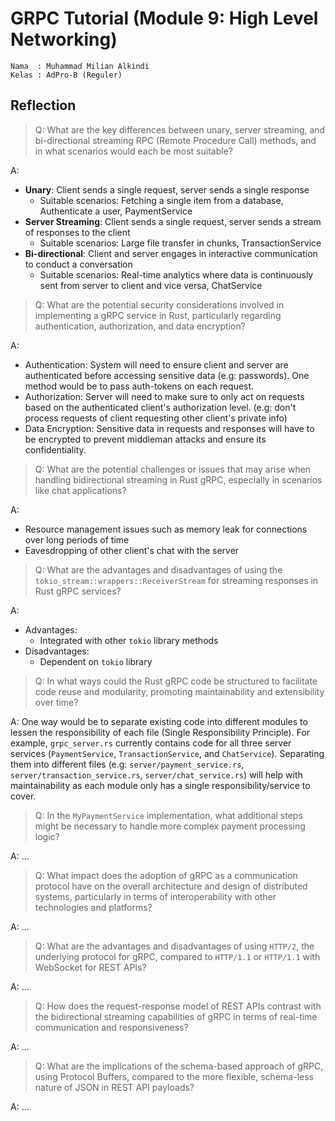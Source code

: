 # GRPC Tutorial (Module 9: High Level Networking)

```credential
Nama  : Muhammad Milian Alkindi
Kelas : AdPro-B (Reguler)
```

## Reflection

> Q: What are the key differences between unary, server streaming, and bi-directional streaming RPC (Remote Procedure Call) methods,
> and in what scenarios would each be most suitable?

A:

- **Unary**: Client sends a single request, server sends a single response
  - Suitable scenarios: Fetching a single item from a database, Authenticate a user, PaymentService
- **Server Streaming**: Client sends a single request, server sends a stream of responses to the client
  - Suitable scenarios: Large file transfer in chunks, TransactionService
- **Bi-directional**: Client and server engages in interactive communication to conduct a conversation
  - Suitable scenarios: Real-time analytics where data is continuously sent from server to client and vice versa, ChatService

> Q: What are the potential security considerations involved in implementing a gRPC service in Rust,
> particularly regarding authentication, authorization, and data encryption?

A:

- Authentication: System will need to ensure client and server are authenticated before accessing sensitive data (e.g: passwords). One method would be to pass auth-tokens on each request.
- Authorization: Server will need to make sure to only act on requests based on the authenticated client's authorization level. (e.g: don't process requests of client requesting other client's private info)
- Data Encryption: Sensitive data in requests and responses will have to be encrypted to prevent middleman attacks and ensure its confidentiality.

> Q: What are the potential challenges or issues that may arise when handling bidirectional streaming in Rust gRPC,
> especially in scenarios like chat applications?

A:

- Resource management issues such as memory leak for connections over long periods of time
- Eavesdropping of other client's chat with the server

> Q: What are the advantages and disadvantages of using the `tokio_stream::wrappers::ReceiverStream` for streaming responses in Rust gRPC services?

A:

- Advantages:
  - Integrated with other `tokio` library methods
- Disadvantages:
  - Dependent on `tokio` library

> Q: In what ways could the Rust gRPC code be structured to facilitate code reuse and modularity,
> promoting maintainability and extensibility over time?

A: One way would be to separate existing code into different modules to lessen the responsibility of each file (Single Responsibility Principle).
For example, `grpc_server.rs` currently contains code for all three server services (`PaymentService`, `TransactionService`, and `ChatService`).
Separating them into different files (e.g: `server/payment_service.rs`, `server/transaction_service.rs`, `server/chat_service.rs`) will help with
maintainability as each module only has a single responsibility/service to cover.

> Q: In the `MyPaymentService` implementation, what additional steps might be necessary to handle more complex payment processing logic?

A: ...

> Q: What impact does the adoption of gRPC as a communication protocol have on the overall architecture and design of distributed systems,
> particularly in terms of interoperability with other technologies and platforms?

A: ...

> Q: What are the advantages and disadvantages of using `HTTP/2`, the underlying protocol for gRPC, compared to `HTTP/1.1` or `HTTP/1.1` with WebSocket for REST APIs?

A: ...

> Q: How does the request-response model of REST APIs contrast with the bidirectional streaming capabilities of gRPC in terms of real-time communication and responsiveness?

A: ...

> Q: What are the implications of the schema-based approach of gRPC, using Protocol Buffers,
> compared to the more flexible, schema-less nature of JSON in REST API payloads?

A: ...
